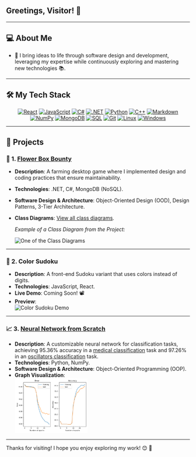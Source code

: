 ## Greetings, Visitor! 👋  
---
## 💻 About Me  

- 🔭 I bring ideas to life through software design and development, leveraging my expertise while continuously exploring and mastering new technologies 📚.  

---
## 🛠 My Tech Stack  

<div align="center">
  
  [![React](https://img.shields.io/badge/React-20232A?style=for-the-badge&logo=react&logoColor=61DAFB)](https://github.com/cayscays/)
  [![JavaScript](https://img.shields.io/badge/JavaScript-F7DF1E?style=for-the-badge&logo=javascript&logoColor=black)](https://github.com/cayscays/)
  [![C#](https://img.shields.io/badge/C%23-239120?style=for-the-badge&logo=csharp&logoColor=white)](https://github.com/cayscays/Flower-Box-Bounty)
  [![.NET](https://img.shields.io/badge/.NET-512BD4?style=for-the-badge&logo=dotnet&logoColor=white)](https://github.com/cayscays/Flower-Box-Bounty)
  [![Python](https://img.shields.io/badge/Python-3776AB?style=for-the-badge&logo=python&logoColor=white)](https://github.com/cayscays/Neural-Network-From-Scratch)
  [![C++](https://img.shields.io/badge/C%2B%2B-00599C?style=for-the-badge&logo=c%2B%2B&logoColor=white)](https://github.com/cayscays/)
  [![Markdown](https://img.shields.io/badge/Markdown-000000?style=for-the-badge&logo=markdown&logoColor=white)](https://github.com/cayscays/)
  [![NumPy](https://img.shields.io/badge/NumPy-013243?style=for-the-badge&logo=numpy&logoColor=white)](https://github.com/cayscays/Neural-Network-From-Scratch)
  [![MongoDB](https://img.shields.io/badge/MongoDB-47A248?style=for-the-badge&logo=mongodb&logoColor=white)](https://github.com/cayscays/Flower-Box-Bounty)
  [![SQL](https://img.shields.io/badge/SQL-4479A1?style=for-the-badge&logo=amazon-dynamodb&logoColor=white)](https://github.com/cayscays/)
  [![Git](https://img.shields.io/badge/Git-F05032?style=for-the-badge&logo=git&logoColor=white)](https://github.com/cayscays/)
  [![Linux](https://img.shields.io/badge/Linux-FCC624?style=for-the-badge&logo=linux&logoColor=black)](https://github.com/cayscays/)
  [![Windows](https://img.shields.io/badge/Windows-0078D6?style=for-the-badge&logo=windows&logoColor=white)](https://github.com/cayscays/Flower-Box-Bounty)

</div>

---

## :briefcase: Projects  

### 🌱 1. [Flower Box Bounty](https://github.com/cayscays/Flower-Box-Bounty)  
- **Description**: A farming desktop game where I implemented design and coding practices that ensure maintainability.
- **Technologies**: .NET, C#, MongoDB (NoSQL).  
- **Software Design & Architecture**: Object-Oriented Design (OOD), Design Patterns, 3-Tier Architecture.  
- **Class Diagrams**:
  [View all class diagrams](https://github.com/cayscays/Flower-Box-Bounty?tab=readme-ov-file#class-diagrams).

  *Example of a Class Diagram from the Project:*  
  
  <img src="https://github.com/user-attachments/assets/8540c508-32d7-4721-91cd-22c6e86d4e69" alt="One of the Class Diagrams" height="150px">  
  
  
 

---

### 🧩 2. Color Sudoku
- **Description**: A front-end Sudoku variant that uses colors instead of digits.  
- **Technologies**: JavaScript, React.  
- **Live Demo**: Coming Soon! :film_projector: 
- **Preview**:  
  <img src="https://github.com/user-attachments/assets/781c5a8b-5423-4daf-8b4c-b52059d8c3da" alt="Color Sudoku Demo" width="200px">  

---

### :chart_with_upwards_trend: 3. [Neural Network from Scratch](https://github.com/cayscays/Neural-Network-From-Scratch)  
- **Description**: A customizable neural network for classification tasks, achieving 95.36% accuracy in a [medical classification](https://github.com/cayscays/Neural-Network-From-Scratch?tab=readme-ov-file#project-1-chronic-kidney-disease-classification) task and 97.26% in an [oscillators classification](https://github.com/cayscays/Neural-Network-From-Scratch?tab=readme-ov-file#project-2-oscillators-classification-in-game-of-life) task.  
- **Technologies**: Python, NumPy.
- **Software Design & Architecture**: Object-Oriented Programming (OOP).  
- **Graph Visualization**:  
  <img src="https://github.com/cayscays/Neural-Network-From-Scratch/blob/main/oscillators_classification_in_game_of_life/raw_results/accuracy%20and%20error.png?raw=true" alt="Game of Life Graph task: showing accuracy results for the oscillators classification task" width="200px">  

---

Thanks for visiting! I hope you enjoy exploring my work! 😊 📖  
